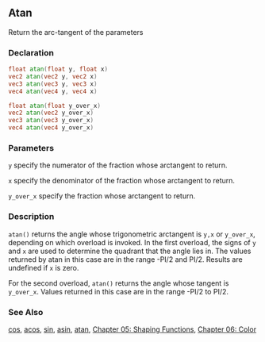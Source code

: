 ## Atan
Return the arc-tangent of the parameters

### Declaration
```glsl
float atan(float y, float x)  
vec2 atan(vec2 y, vec2 x)  
vec3 atan(vec3 y, vec3 x)  
vec4 atan(vec4 y, vec4 x)

float atan(float y_over_x)  
vec2 atan(vec2 y_over_x)  
vec3 atan(vec3 y_over_x)  
vec4 atan(vec4 y_over_x)
```

### Parameters
```y``` specify the numerator of the fraction whose arctangent to return.

```x``` specify the denominator of the fraction whose arctangent to return.

```y_over_x``` specify the fraction whose arctangent to return.

### Description
```atan()``` returns the angle whose trigonometric arctangent is ```y,x``` or ```y_over_x```, depending on which overload is invoked. In the first overload, the signs of ```y``` and ```x``` are used to determine the quadrant that the angle lies in. The values returned by atan in this case are in the range -PI/2 and PI/2. Results are undefined if ```x``` is zero.

For the second overload, ```atan()``` returns the angle whose tangent is ```y_over_x```. Values returned in this case are in the range -PI/2 to PI/2.

### See Also
[cos](/glossary/?search=cos), [acos](/glossary/?search=acos), [sin](/glossary/?search=sin), [asin](/glossary/?search=asin), [atan](/glossary/?search=atan), [Chapter 05: Shaping Functions](/05/), [Chapter 06: Color](/06/)
